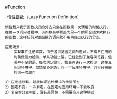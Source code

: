 #Function

-惰性函数（Lazy Function Definition）

	惰性载入表示函数执行的分支只会在函数第一次调用的时候执行，
	在第一次调用过程中，该函数会被覆盖为另一个按照合适方式执行
	的函数，这样任何对原函数的调用就不用再经过执行的分支。

	应用场景：
		实现事件注册函数，由于各浏览器之间的差异，不得不在用的
		时候做能力检测，单从功能上讲，已经做到了兼容浏览器，但
		美中不足的是，每次绑定监听，都会再进行一次检测，这在真
		实的环境中，显然是多余的，同一个应用环境中，其实只需要
		检测一次即可

	1）应用越频繁，越能体现这种模式的优势所在
	2）固定不变，一次判定，在固定的应用环境中不会改变
	3）复杂的分支判断，没有差异性，不需要应用这种模式